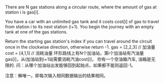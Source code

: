 There are N gas stations along a circular route, where the amount of gas at station i is gas[i].

You have a car with an unlimited gas tank and it costs cost[i] of gas to travel from station i to its next station (i+1). You begin the journey with an empty tank at one of the gas stations.

Return the starting gas station's index if you can travel around the circuit once in the clockwise direction, otherwise return -1.
gas = [2,2,3] // 加油量
cost = [4,1,1] // 消耗油量
环形路线上有N个加油站，第i个加油站有汽油量gas[i]，从i加油站到i+1站需要消耗汽油cost[i]，
你有一个空油箱汽车, 油箱是无限的.
问：从哪个加油站出发能够回到起始点，如果都不能则返回-1。

注意：解唯一。即每次输入相同数据输出的结果相同。
